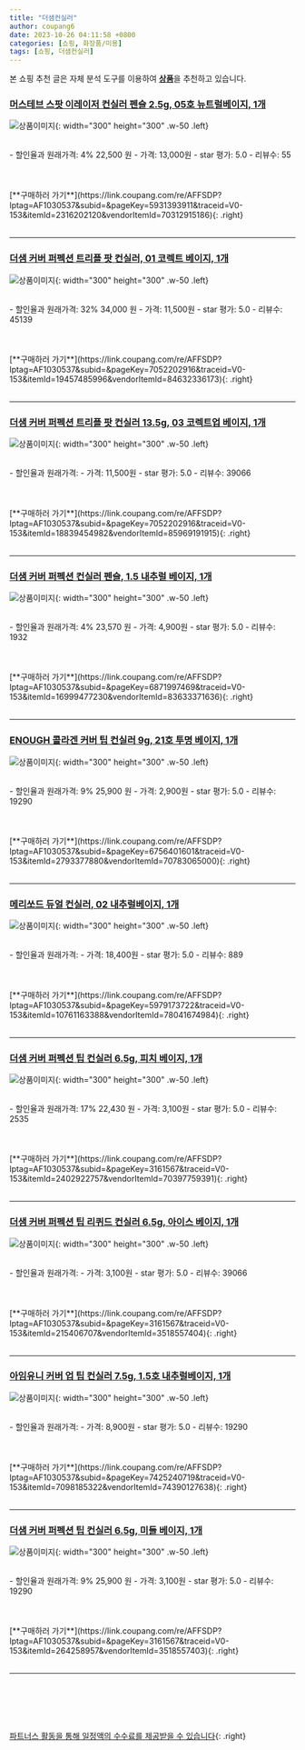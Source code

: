 ```yaml
---
title: "더샘컨실러"
author: coupang6
date: 2023-10-26 04:11:58 +0800
categories: [쇼핑, 화장품/미용]
tags: [쇼핑, 더샘컨실러]
---
```


본 쇼핑 추천 글은 자체 분석 도구를 이용하여 [**상품**](https://link.coupang.com/a/bao1ui)을 추천하고 있습니다.

### [머스테브 스팟 이레이저 컨실러 펜슬 2.5g, 05호 뉴트럴베이지, 1개](https://link.coupang.com/re/AFFSDP?lptag=AF1030537&subid=&pageKey=5931393911&traceid=V0-153&itemId=2316202120&vendorItemId=70312915186)

![상품이미지](https://thumbnail8.coupangcdn.com/thumbnails/remote/230x230ex/image/retail/images/5312570076767134-195fbc14-2be1-4d6a-a700-c46ceaeab170.png){: width="300" height="300" .w-50 .left}


<br>
- 할인율과 원래가격: 4%  22,500   원
- 가격: 13,000원
- star 평가: 5.0
- 리뷰수: 55
<br>
<br>
<br>
<br>
[**구매하러 가기**](https://link.coupang.com/re/AFFSDP?lptag=AF1030537&subid=&pageKey=5931393911&traceid=V0-153&itemId=2316202120&vendorItemId=70312915186){: .right}
<br>
<br>

---

### [더샘 커버 퍼펙션 트리플 팟 컨실러, 01 코렉트 베이지, 1개](https://link.coupang.com/re/AFFSDP?lptag=AF1030537&subid=&pageKey=7052202916&traceid=V0-153&itemId=19457485996&vendorItemId=84632336173)

![상품이미지](https://thumbnail7.coupangcdn.com/thumbnails/remote/230x230ex/image/retail/images/4096105027413784-b6b350cc-ee81-4848-a5e4-c72a01a407ea.jpg){: width="300" height="300" .w-50 .left}


<br>
- 할인율과 원래가격: 32%  34,000   원
- 가격: 11,500원
- star 평가: 5.0
- 리뷰수: 45139
<br>
<br>
<br>
<br>
[**구매하러 가기**](https://link.coupang.com/re/AFFSDP?lptag=AF1030537&subid=&pageKey=7052202916&traceid=V0-153&itemId=19457485996&vendorItemId=84632336173){: .right}
<br>
<br>

---

### [더샘 커버 퍼펙션 트리플 팟 컨실러 13.5g, 03 코렉트업 베이지, 1개](https://link.coupang.com/re/AFFSDP?lptag=AF1030537&subid=&pageKey=7052202916&traceid=V0-153&itemId=18839454982&vendorItemId=85969191915)

![상품이미지](https://thumbnail7.coupangcdn.com/thumbnails/remote/230x230ex/image/rs_quotation_api/etqz5url/2d96cd91e5c3464c861557ab48d61d3a.jpg){: width="300" height="300" .w-50 .left}


<br>
- 할인율과 원래가격: 
- 가격: 11,500원
- star 평가: 5.0
- 리뷰수: 39066
<br>
<br>
<br>
<br>
[**구매하러 가기**](https://link.coupang.com/re/AFFSDP?lptag=AF1030537&subid=&pageKey=7052202916&traceid=V0-153&itemId=18839454982&vendorItemId=85969191915){: .right}
<br>
<br>

---

### [더샘 커버 퍼펙션 컨실러 펜슬, 1.5 내추럴 베이지, 1개](https://link.coupang.com/re/AFFSDP?lptag=AF1030537&subid=&pageKey=6871997469&traceid=V0-153&itemId=16999477230&vendorItemId=83633371636)

![상품이미지](https://thumbnail8.coupangcdn.com/thumbnails/remote/230x230ex/image/vendor_inventory/603b/0c925500932286136600bc4137b76421c99029f37db3d7cd0583e83c4b94.jpg){: width="300" height="300" .w-50 .left}


<br>
- 할인율과 원래가격: 4%  23,570   원
- 가격: 4,900원
- star 평가: 5.0
- 리뷰수: 1932
<br>
<br>
<br>
<br>
[**구매하러 가기**](https://link.coupang.com/re/AFFSDP?lptag=AF1030537&subid=&pageKey=6871997469&traceid=V0-153&itemId=16999477230&vendorItemId=83633371636){: .right}
<br>
<br>

---

### [ENOUGH 콜라겐 커버 팁 컨실러 9g, 21호 투명 베이지, 1개](https://link.coupang.com/re/AFFSDP?lptag=AF1030537&subid=&pageKey=6756401601&traceid=V0-153&itemId=2793377880&vendorItemId=70783065000)

![상품이미지](https://thumbnail7.coupangcdn.com/thumbnails/remote/230x230ex/image/retail/images/2020/05/21/9/8/dd4df6da-c42b-4cec-88e3-8f5a6e0fe53a.jpg){: width="300" height="300" .w-50 .left}


<br>
- 할인율과 원래가격: 9%  25,900   원
- 가격: 2,900원
- star 평가: 5.0
- 리뷰수: 19290
<br>
<br>
<br>
<br>
[**구매하러 가기**](https://link.coupang.com/re/AFFSDP?lptag=AF1030537&subid=&pageKey=6756401601&traceid=V0-153&itemId=2793377880&vendorItemId=70783065000){: .right}
<br>
<br>

---

### [메리쏘드 듀얼 컨실러, 02 내추럴베이지, 1개](https://link.coupang.com/re/AFFSDP?lptag=AF1030537&subid=&pageKey=5979173722&traceid=V0-153&itemId=10761163388&vendorItemId=78041674984)

![상품이미지](https://thumbnail6.coupangcdn.com/thumbnails/remote/230x230ex/image/retail/images/2021/08/06/15/8/fbf2c25d-feba-4675-8754-af29854086a4.jpg){: width="300" height="300" .w-50 .left}


<br>
- 할인율과 원래가격: 
- 가격: 18,400원
- star 평가: 5.0
- 리뷰수: 889
<br>
<br>
<br>
<br>
[**구매하러 가기**](https://link.coupang.com/re/AFFSDP?lptag=AF1030537&subid=&pageKey=5979173722&traceid=V0-153&itemId=10761163388&vendorItemId=78041674984){: .right}
<br>
<br>

---

### [더샘 커버 퍼펙션 팁 컨실러 6.5g, 피치 베이지, 1개](https://link.coupang.com/re/AFFSDP?lptag=AF1030537&subid=&pageKey=3161567&traceid=V0-153&itemId=2402922757&vendorItemId=70397759391)

![상품이미지](https://thumbnail10.coupangcdn.com/thumbnails/remote/230x230ex/image/retail/images/2020/03/18/16/3/820e8ea0-fe33-4233-bcc7-25b3438d9d0b.jpg){: width="300" height="300" .w-50 .left}


<br>
- 할인율과 원래가격: 17%  22,430   원
- 가격: 3,100원
- star 평가: 5.0
- 리뷰수: 2535
<br>
<br>
<br>
<br>
[**구매하러 가기**](https://link.coupang.com/re/AFFSDP?lptag=AF1030537&subid=&pageKey=3161567&traceid=V0-153&itemId=2402922757&vendorItemId=70397759391){: .right}
<br>
<br>

---

### [더샘 커버 퍼펙션 팁 리퀴드 컨실러 6.5g, 아이스 베이지, 1개](https://link.coupang.com/re/AFFSDP?lptag=AF1030537&subid=&pageKey=3161567&traceid=V0-153&itemId=215406707&vendorItemId=3518557404)

![상품이미지](https://thumbnail8.coupangcdn.com/thumbnails/remote/230x230ex/image/retail/images/2018/01/26/18/0/733f282a-2dc7-4d21-869f-7e99c3c44d39.jpg){: width="300" height="300" .w-50 .left}


<br>
- 할인율과 원래가격: 
- 가격: 3,100원
- star 평가: 5.0
- 리뷰수: 39066
<br>
<br>
<br>
<br>
[**구매하러 가기**](https://link.coupang.com/re/AFFSDP?lptag=AF1030537&subid=&pageKey=3161567&traceid=V0-153&itemId=215406707&vendorItemId=3518557404){: .right}
<br>
<br>

---

### [아임유니 커버 업 팁 컨실러 7.5g, 1.5호 내추럴베이지, 1개](https://link.coupang.com/re/AFFSDP?lptag=AF1030537&subid=&pageKey=7425240719&traceid=V0-153&itemId=7098185322&vendorItemId=74390127638)

![상품이미지](https://thumbnail6.coupangcdn.com/thumbnails/remote/230x230ex/image/retail/images/2521169229271077-36db569a-3d0e-4398-b9d0-2c05d9df3274.jpg){: width="300" height="300" .w-50 .left}


<br>
- 할인율과 원래가격: 
- 가격: 8,900원
- star 평가: 5.0
- 리뷰수: 19290
<br>
<br>
<br>
<br>
[**구매하러 가기**](https://link.coupang.com/re/AFFSDP?lptag=AF1030537&subid=&pageKey=7425240719&traceid=V0-153&itemId=7098185322&vendorItemId=74390127638){: .right}
<br>
<br>

---

### [더샘 커버 퍼펙션 팁 컨실러 6.5g, 미들 베이지, 1개](https://link.coupang.com/re/AFFSDP?lptag=AF1030537&subid=&pageKey=3161567&traceid=V0-153&itemId=264258957&vendorItemId=3518557403)

![상품이미지](https://thumbnail8.coupangcdn.com/thumbnails/remote/230x230ex/image/retail/images/2018/01/26/18/1/1ac9e596-7b6b-444c-9d4a-a69e1c26581a.jpg){: width="300" height="300" .w-50 .left}


<br>
- 할인율과 원래가격: 9%  25,900   원
- 가격: 3,100원
- star 평가: 5.0
- 리뷰수: 19290
<br>
<br>
<br>
<br>
[**구매하러 가기**](https://link.coupang.com/re/AFFSDP?lptag=AF1030537&subid=&pageKey=3161567&traceid=V0-153&itemId=264258957&vendorItemId=3518557403){: .right}
<br>
<br>

---
<br><br><br><br><br> [파트너스 활동을 통해 일정액의 수수료를 제공받을 수 있습니다](https://link.coupang.com/a/bao1ui){: .right}